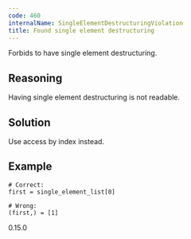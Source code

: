 ```yaml
---
code: 460
internalName: SingleElementDestructuringViolation
title: Found single element destructuring
---
```


Forbids to have single element destructuring.

## Reasoning
Having single element destructuring is not readable.

## Solution
Use access by index instead.

## Example

    # Correct:
    first = single_element_list[0]
    
    # Wrong:
    (first,) = [1]

<div class="versionadded">

0.15.0

</div>